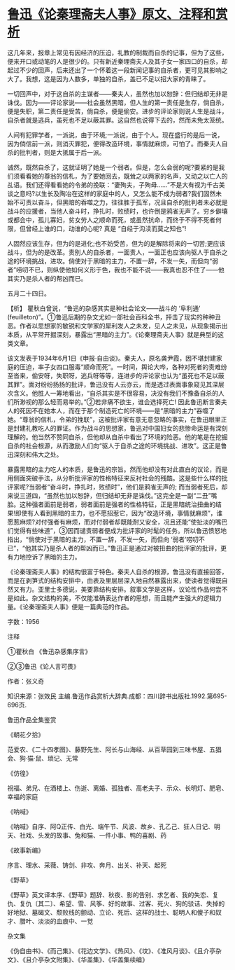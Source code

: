 # [鲁迅《论秦理斋夫人事》原文、注释和赏析](https://www.vrrw.net/wx/9743.html)

这几年来，报章上常见有因经济的压迫，礼教的制裁而自杀的记事，但为了这些，便来开口或动笔的人是很少的。只有新近秦理斋夫人及其子女一家四口的自杀，却起过不少的回声，后来还出了一个怀着这一段新闻记事的自杀者，更可见其影响之大了。我想，这是因为人数多，单独的自杀，盖已不足以招大家的青睐了。

一切回声中，对于这自杀的主谋者——秦夫人，虽然也加以恕辞：但归结却无非是诛伐。因为——评论家说——社会虽然黑暗，但人生的第一责任是生存，倘自杀，便是失职，第二责任是受苦，倘自杀，便是偷安。进步的评论家则说人生是战斗，自杀者就是逃兵，虽死也不足以蔽其罪。这自然也说得下去的，然而未免太笼统。

人间有犯罪学者，一派说，由于环境;一派说，由于个人。现在盛行的是后一说，因为倘信前一派，则消灭罪犯，便得改造环境，事情就麻烦，可怕了。而秦夫人自杀的批判者，则是大抵属于后一派。

诚然，既然自杀了，这就证明了她是一个弱者。但是，怎么会弱的呢?要紧的是我们须看看她的尊翁的信札，为了要她回去，既耸之以两家的名声，又动之以亡人的乩语。我们还得看看她的令弟的挽联：“妻殉夫，子殉母……”不是大有视为千古美谈之意吗?以生长及陶冶在这样的家庭中的人，又怎么能不成为弱者?我们固然未始不可责以奋斗，但黑暗的吞噬之力，往往胜于孤军，况且自杀的批判者未必就是战斗的应援者，当他人奋斗时，挣扎时，败绩时，也许倒是鸦雀无声了。穷乡僻壤或都会中，孤儿寡妇，贫女劳人之顺命而死，或虽然抗命，而终于不得不死者何限，但曾经上谁的口，动谁的心呢? 真是 “自经于沟渎而莫之知也”!

人固然应该生存，但为的是进化;也不妨受苦，但为的是解除将来的一切苦;更应该战斗，但为的是改革。责别人的自杀者，一面责人，一面正也应该向驱人于自杀之途的环境挑战，进攻。倘使对于黑暗的主力，不置一辞，不发一矢，而但向“弱者”唠叨不已，则纵使他如何义形于色，我也不能不说——我真也忍不住了——他其实乃是杀人者的帮凶而已。

五月二十四日。



【析】 瞿秋白曾说，“鲁迅的杂感其实是种社会论文——战斗的 ‘阜利通’ (feuilleton)”。①鲁迅后期的杂文尤如一部社会百科全书，抨击了现实的种种丑恶。作者以思想家的敏锐和文学家的犀利发人之未发，见人之未见，从现象揭示出本质，从平常开掘深刻，暴露出“黑暗的主力”。《论秦理斋夫人事》就是典型的这类文章。

该文发表于1934年6月1日《申报·自由谈》。秦夫人，原名龚尹霞，因不堪封建家庭的压迫，率子女四口服毒“顺命而死”。一时间，舆论大哗，各种对死者的责难纷至沓来，偷安呀，失职呀，逃兵呀等等，连进步的评论家也认为“虽死也不足以蔽其罪”。面对纷纷扬扬的批评，鲁迅没有人云亦云，而是透过表面事象窥见其深层次含义。他胜人一筹地看出，“自杀其实是不很容易，决没有我们不豫备自杀的人们所渺视的那么轻而易举的。”②若非痛不欲生，谁会选择死亡! 因此鲁迅断言秦夫人的死因不在她本人，而在于那个制造死亡的环境——是“黑暗的主力”吞噬了她。“尊翁的信札，令弟的挽联”，这被批评家有意无意忽略的事实，在鲁迅眼里正是封建礼教吃人的罪证。作为战斗的思想家，鲁迅对中国妇女的悲惨命运是有深刻理解的。他当然不赞同自杀，但他却从自杀中看出了环境的险恶。他的笔是在挖掘自杀的社会根源，从而激励人们向“驱人于自杀之途的环境挑战、进攻”。这正是鲁迅深刻和伟大之处。

暴露黑暗的主力吃人的本质，是鲁迅的宗旨。然而他却没有对此直白的议论，而是用侧面突破手法，从分析批评家的性格特征来反衬社会的残酷。这是些什么样的批评家呢?当弱者“奋斗时，挣扎时，败绩时”，他们是鸦雀无声的; 而当弱者死后，却来说三道四，“虽然也加以恕辞，但归结却无非是诛伐。”这完全是一副“二丑”嘴脸。这种强者面前是弱者，弱者面前是强者的性格特征，正是黑暗统治扭曲的结果!即使有人看到黑暗的主力，也不愿招惹它，因为“改造环境，事情就麻烦”，谁愿惹麻烦?对付强者有麻烦，而对付弱者却既能耐又安全，况且还能“使扯淡的嘴巴们觉得有些味道”，③因而谴责弱者便成为批评家的时髦的任务。所以鲁迅愤怒地指出，“倘使对于黑暗的主力，不置一辞，不发一矢，而但向 ‘弱者’唠叨不已”，“他其实乃是杀人者的帮凶而已。”鲁迅正是通过对被扭曲的批评家的批评，更有力地控诉了黑暗的主力。

《论秦理斋夫人事》的结构很富于特色。秦夫人自杀的根源，鲁迅没有直接回答，而是在剥笋式的结构安排中，由表及里层层深入地自然暴露出来，使读者觉得既自然又有力。亚里士多德说，美要靠结构安排。叙事文学是这样，议论性作品何尝不是如此。杂文结构的美，不仅能准确表达作者的思想，而且能产生强大的逻辑力量。《论秦理斋夫人事》便是一篇典范的作品。

字数：1956

注释

①瞿秋白 《鲁迅杂感集序言》

②③鲁迅《论人言可畏》

作者：张义奇

知识来源：张效民 主编.鲁迅作品赏析大辞典.成都：四川辞书出版社.1992.第695-696页.

鲁迅作品全集鉴赏

《朝花夕拾》

范爱农、《二十四孝图》、藤野先生、阿长与山海经、从百草园到三味书屋、五猖会、狗·猫·鼠、琐记、无常

《仿徨》

祝福、弟兄、在酒楼上、伤逝、离婚、孤独者、高老夫子、示众、长明灯、肥皂、幸福的家庭

《呐喊》

《呐喊》自序、阿Q正传、白光、端午节、风波、故乡、孔乙己、狂人日记、明天、社戏、头发的故事、兔和猫、一件小事、鸭的喜剧、药

《故事新编》

序言、理水、采薇、铸剑、非攻、奔月、出关、补天、起死

《野草》

《野草》英文译本序、《野草》题辞、秋夜、影的告别、求乞者、我的失恋、复仇、复仇〔其二〕、希望、雪、风筝、好的故事、过客、死火、狗的驳诘、失掉的好地狱、墓碣文、颓败线的颤动、立论、死后、这样的战士、聪明人和傻子和奴才、腊叶、淡淡的血痕中、一觉

杂文集

《伪自由书》、《而己集》、《花边文学》、《热风》、《坟》、《准风月谈》、《且介亭杂文》、《且介亭杂文附集》、《华盖集》、《华盖集续编》

